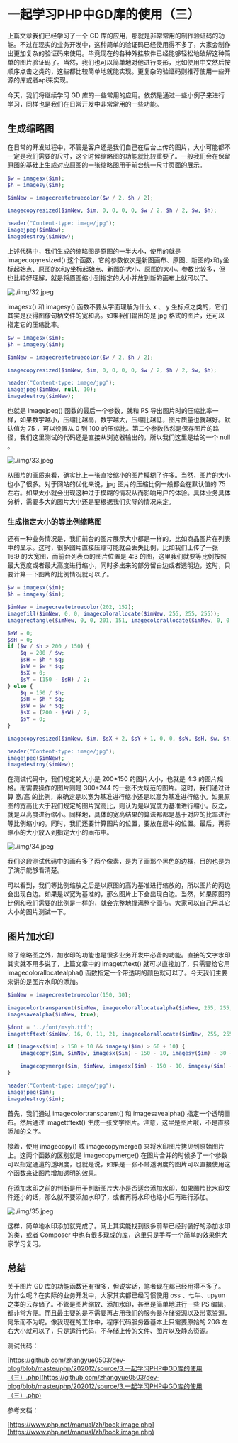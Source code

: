 # 一起学习PHP中GD库的使用（三）

上篇文章我们已经学习了一个 GD 库的应用，那就是非常常用的制作验证码的功能。不过在现实的业务开发中，这种简单的验证码已经使用得不多了，大家会制作出更加复杂的验证码来使用。毕竟现在的各种外挂软件已经能够轻松地破解这种简单的图片验证码了。当然，我们也可以简单地对他进行变形，比如使用中文然后按顺序点击之类的，这些都比较简单地就能实现。更复杂的验证码则推荐使用一些开源的库或者api来实现。

今天，我们将继续学习 GD 库的一些常用的应用。依然是通过一些小例子来进行学习，同样也是我们在日常开发中非常常用的一些功能。

## 生成缩略图

在日常的开发过程中，不管是客户还是我们自己在后台上传的图片，大小可能都不一定是我们需要的尺寸，这个时候缩略图的功能就比较重要了。一般我们会在保留原图的基础上生成对应原图的一张缩略图用于前台统一尺寸页面的展示。

```php
$w = imagesx($im);
$h = imagesy($im);

$imNew = imagecreatetruecolor($w / 2, $h / 2);

imagecopyresized($imNew, $im, 0, 0, 0, 0, $w / 2, $h / 2, $w, $h);

header("Content-type: image/jpg");
imagejpeg($imNew);
imagedestroy($imNew);
```

上述代码中，我们生成的缩略图是原图的一半大小，使用的就是 imagecopyresized() 这个函数，它的参数依次是新图画布、原图、新图的x和y坐标起始点、原图的x和y坐标起始点、新图的大小、原图的大小。参数比较多，但也比较好理解，就是将原图缩小到指定的大小并放到新的画布上就可以了。

![./img/32.jpeg](./img/32.jpeg)

imagesx() 和 imagesy() 函数不要从字面理解为什么 x 、 y 坐标点之类的，它们其实是获得图像句柄文件的宽和高。如果我们输出的是 jpg 格式的图片，还可以指定它的压缩比率。

```php
$w = imagesx($im);
$h = imagesy($im);

$imNew = imagecreatetruecolor($w / 2, $h / 2);

imagecopyresized($imNew, $im, 0, 0, 0, 0, $w / 2, $h / 2, $w, $h);

header("Content-type: image/jpg");
imagejpeg($imNew, null, 10);
imagedestroy($imNew);
```

也就是 imagejpeg() 函数的最后一个参数，就和 PS 导出图片时的压缩比率一样，如果数字越小，压缩比越高，数字越大，压缩比越低，图片质量也就越好。默认值为 75 ，可以设置从 0 到 100 的压缩比。第二个参数依然是保存图片的路径，我们这里测试的代码还是直接从浏览器输出的，所以我们这里是给的一个 null 。

![./img/33.jpeg](./img/33.jpeg)

从图片的画质来看，确实比上一张直接缩小的图片模糊了许多。当然，图片的大小也小了很多。对于网站的优化来说，jpg 图片的压缩比例一般都会在默认值的 75 左右。如果太小就会出现这种过于模糊的情况从而影响用户的体验。具体业务具体分析，需要多大的图片大小还是要根据我们实际的情况来定。

### 生成指定大小的等比例缩略图

还有一种业务情况是，我们前台的图片展示大小都是一样的，比如商品图片在列表中的显示。这时，很多图片直接压缩可能就会丢失比例，比如我们上传了一张 16:9 的大宽图，而前台列表页的图片位置是 4:3 的图，这里我们就要等比例按照最大宽度或者最大高度进行缩小，同时多出来的部分留白边或者透明边，这时，只要计算一下图片的比例情况就可以了。

```php
$w = imagesx($im);
$h = imagesy($im);

$imNew = imagecreatetruecolor(202, 152);
imagefill($imNew, 0, 0, imagecolorallocate($imNew, 255, 255, 255));
imagerectangle($imNew, 0, 0, 201, 151, imagecolorallocate($imNew, 0, 0, 0));

$sW = 0;
$sH = 0;
if ($w / $h > 200 / 150) {
    $q = 200 / $w;
    $sH = $h * $q;
    $sW = $w * $q;
    $sX = 0;
    $sY = (150 - $sH) / 2;
} else {
    $q = 150 / $h;
    $sH = $h * $q;
    $sW = $w * $q;
    $sX = (200 - $sW) / 2;
    $sY = 0;
}

imagecopyresized($imNew, $im, $sX + 2, $sY + 1, 0, 0, $sW, $sH, $w, $h);

header("Content-type: image/jpg");
imagejpeg($imNew);
imagedestroy($imNew);
```

在测试代码中，我们规定的大小是 200\*150 的图片大小，也就是 4:3 的图片规格。而需要操作的图片则是 300\*244 的一张不太规范的图片。这时，我们通过计算 宽/高 的比例，来确定是以宽为基准进行缩小还是以高为基准进行缩小。如果原图的宽高比大于我们规定的图片宽高比，则认为是以宽度为基准进行缩小。反之，就是以高度进行缩小。同样地，具体的宽高结果的算法都都是基于对应的比率进行等比例缩小的。同时，我们还要计算图片的位置，要放在居中的位置。最后，再将缩小的大小放入到指定大小的画布中。

![./img/34.jpeg](./img/34.jpeg)

我们这段测试代码中的画布多了两个像素，是为了画那个黑色的边框，目的也是为了演示能够看清楚。

可以看到，我们等比例缩放之后是以原图的高为基准进行缩放的，所以图片的两边会出现白边。如果是以宽为基准的，那么图片上下会出现白边。当然，如果原图的比例和我们需要的比例是一样的，就会完整地撑满整个画布。大家可以自己用其它大小的图片测试一下。

## 图片加水印

除了缩略图之外，加水印的功能也是很多业务开发中必备的功能。直接的文字水印其实就不用多说了，上篇文章中的 imagettftext() 就可以直接加了，只需要给它用 imagecolorallocatealpha() 函数指定一个带透明的颜色就可以了。今天我们主要来讲的是图片水印的添加。

```php
$imNew = imagecreatetruecolor(150, 30);

imagecolortransparent($imNew, imagecolorallocatealpha($imNew, 255, 255, 255, 128));
imagesavealpha($imNew, true);

$font = '../font/msyh.ttf';
imagettftext($imNew, 16, 0, 11, 21, imagecolorallocate($imNew, 255, 255, 255), $font, '硬核项目经理');

if (imagesx($im) > 150 + 10 && imagesy($im) > 60 + 10) {
    imagecopy($im, $imNew, imagesx($im) - 150 - 10, imagesy($im) - 30 - 10, 0, 0, 150, 30);

    imagecopymerge($im, $imNew, imagesx($im) - 150 - 10, imagesy($im) - 60 - 10, 0, 0, 150, 30, 50);
}

header("Content-type: image/jpg");
imagejpeg($im);
imagedestroy($im);
```

首先，我们通过 imagecolortransparent() 和 imagesavealpha() 指定一个透明画布。然后通过 imagettftext() 生成一张文字图片。注意，这里是图片哦，不是直接添加的文字。

接着，使用 imagecopy() 或 imagecopymerge() 来将水印图片拷贝到原始图片上。这两个函数的区别就是 imagecopymerge() 在图片合并的时候多了一个参数可以指定通道的透明度，也就是说，如果是一张不带透明度的图片可以直接使用这个函数来让图片增加透明的效果。

在添加水印之前的判断是用于判断图片大小是否适合添加水印，如果图片比水印文件还小的话，那么就不要添加水印了，或者再将水印也缩小后再进行添加。

![./img/35.jpeg](./img/35.jpeg)

这样，简单地水印添加就完成了。网上其实能找到很多前辈已经封装好的添加水印的类，或者 Composer 中也有很多现成的库，这里只是手写一个简单的效果供大家学习复习。

## 总结

关于图片 GD 库的功能函数还有很多，但说实话，笔者现在都已经用得不多了。为什么呢？在实际的业务开发中，大家其实都已经习惯使用 oss 、七牛、upyun 之类的云存储了。不管是图片缩放、添加水印，甚至是简单地进行一些 PS 编辑，都非常方便。而且最主要的是不需要再占用我们的服务器存储资源以及带宽资源，何乐而不为呢。像我现在的工作中，程序代码服务器基本上只需要原始的 20G 左右大小就可以了，只是运行代码，不存储上传的文件、图片以及静态资源。

测试代码：

[https://github.com/zhangyue0503/dev-blog/blob/master/php/202012/source/3.一起学习PHP中GD库的使用（三）.php](https://github.com/zhangyue0503/dev-blog/blob/master/php/202012/source/3.一起学习PHP中GD库的使用（三）.php)

参考文档：

[https://www.php.net/manual/zh/book.image.php](https://www.php.net/manual/zh/book.image.php)